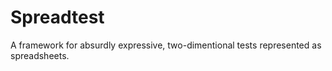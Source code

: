 # Spreadtest

A framework for absurdly expressive, two-dimentional tests represented as spreadsheets.
